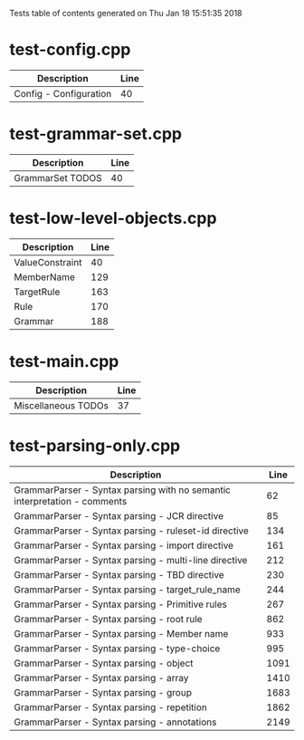Tests table of contents generated on Thu Jan 18 15:51:35 2018

# test-config.cpp
| Description | Line |
|-------------|------|
| Config - Configuration | 40 |

# test-grammar-set.cpp
| Description | Line |
|-------------|------|
| GrammarSet TODOS | 40 |

# test-low-level-objects.cpp
| Description | Line |
|-------------|------|
| ValueConstraint | 40 |
| MemberName | 129 |
| TargetRule | 163 |
| Rule | 170 |
| Grammar | 188 |

# test-main.cpp
| Description | Line |
|-------------|------|
| Miscellaneous TODOs | 37 |

# test-parsing-only.cpp
| Description | Line |
|-------------|------|
| GrammarParser - Syntax parsing with no semantic interpretation - comments | 62 |
| GrammarParser - Syntax parsing - JCR directive | 85 |
| GrammarParser - Syntax parsing - ruleset-id directive | 134 |
| GrammarParser - Syntax parsing - import directive | 161 |
| GrammarParser - Syntax parsing - multi-line directive | 212 |
| GrammarParser - Syntax parsing - TBD directive | 230 |
| GrammarParser - Syntax parsing - target_rule_name | 244 |
| GrammarParser - Syntax parsing - Primitive rules | 267 |
| GrammarParser - Syntax parsing - root rule | 862 |
| GrammarParser - Syntax parsing - Member name | 933 |
| GrammarParser - Syntax parsing - type-choice | 995 |
| GrammarParser - Syntax parsing - object | 1091 |
| GrammarParser - Syntax parsing - array | 1410 |
| GrammarParser - Syntax parsing - group | 1683 |
| GrammarParser - Syntax parsing - repetition | 1862 |
| GrammarParser - Syntax parsing - annotations | 2149 |
